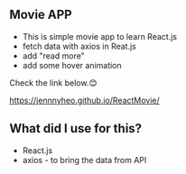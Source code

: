
## Movie APP

 - This is simple movie app to learn React.js
-  fetch data with axios in Reat.js
-  add "read more"
-  add some hover animation

Check the link below.😊
 
https://jennnyheo.github.io/ReactMovie/ 



## What did I use for this?

- React.js
- axios - to bring the data from API

